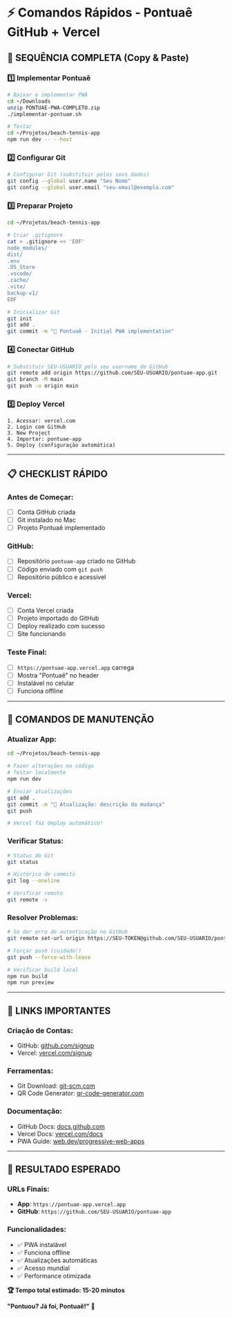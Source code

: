 # ⚡ Comandos Rápidos - Pontuaê GitHub + Vercel

## 🚀 SEQUÊNCIA COMPLETA (Copy & Paste)

### 1️⃣ **Implementar Pontuaê**
```bash
# Baixar e implementar PWA
cd ~/Downloads
unzip PONTUAE-PWA-COMPLETO.zip
./implementar-pontuae.sh

# Testar
cd ~/Projetos/beach-tennis-app
npm run dev -- --host
```

### 2️⃣ **Configurar Git**
```bash
# Configurar Git (substituir pelos seus dados)
git config --global user.name "Seu Nome"
git config --global user.email "seu-email@exemplo.com"
```

### 3️⃣ **Preparar Projeto**
```bash
cd ~/Projetos/beach-tennis-app

# Criar .gitignore
cat > .gitignore << 'EOF'
node_modules/
dist/
.env
.DS_Store
.vscode/
.cache/
.vite/
backup-v1/
EOF

# Inicializar Git
git init
git add .
git commit -m "🎾 Pontuaê - Initial PWA implementation"
```

### 4️⃣ **Conectar GitHub**
```bash
# Substituir SEU-USUARIO pelo seu username do GitHub
git remote add origin https://github.com/SEU-USUARIO/pontuae-app.git
git branch -M main
git push -u origin main
```

### 5️⃣ **Deploy Vercel**
```
1. Acessar: vercel.com
2. Login com GitHub
3. New Project
4. Importar: pontuae-app
5. Deploy (configuração automática)
```

---

## 📋 CHECKLIST RÁPIDO

### **Antes de Começar:**
- [ ] Conta GitHub criada
- [ ] Git instalado no Mac
- [ ] Projeto Pontuaê implementado

### **GitHub:**
- [ ] Repositório `pontuae-app` criado no GitHub
- [ ] Código enviado com `git push`
- [ ] Repositório público e acessível

### **Vercel:**
- [ ] Conta Vercel criada
- [ ] Projeto importado do GitHub
- [ ] Deploy realizado com sucesso
- [ ] Site funcionando

### **Teste Final:**
- [ ] `https://pontuae-app.vercel.app` carrega
- [ ] Mostra "Pontuaê" no header
- [ ] Instalável no celular
- [ ] Funciona offline

---

## 🔧 COMANDOS DE MANUTENÇÃO

### **Atualizar App:**
```bash
cd ~/Projetos/beach-tennis-app

# Fazer alterações no código
# Testar localmente
npm run dev

# Enviar atualizações
git add .
git commit -m "🎾 Atualização: descrição da mudança"
git push

# Vercel faz deploy automático!
```

### **Verificar Status:**
```bash
# Status do Git
git status

# Histórico de commits
git log --oneline

# Verificar remoto
git remote -v
```

### **Resolver Problemas:**
```bash
# Se der erro de autenticação no GitHub
git remote set-url origin https://SEU-TOKEN@github.com/SEU-USUARIO/pontuae-app.git

# Forçar push (cuidado!)
git push --force-with-lease

# Verificar build local
npm run build
npm run preview
```

---

## 📱 LINKS IMPORTANTES

### **Criação de Contas:**
- GitHub: [github.com/signup](https://github.com/signup)
- Vercel: [vercel.com/signup](https://vercel.com/signup)

### **Ferramentas:**
- Git Download: [git-scm.com](https://git-scm.com)
- QR Code Generator: [qr-code-generator.com](https://www.qr-code-generator.com)

### **Documentação:**
- GitHub Docs: [docs.github.com](https://docs.github.com)
- Vercel Docs: [vercel.com/docs](https://vercel.com/docs)
- PWA Guide: [web.dev/progressive-web-apps](https://web.dev/progressive-web-apps)

---

## 🎯 RESULTADO ESPERADO

### **URLs Finais:**
- **App**: `https://pontuae-app.vercel.app`
- **GitHub**: `https://github.com/SEU-USUARIO/pontuae-app`

### **Funcionalidades:**
- ✅ PWA instalável
- ✅ Funciona offline
- ✅ Atualizações automáticas
- ✅ Acesso mundial
- ✅ Performance otimizada

**🏆 Tempo total estimado: 15-20 minutos**

**"Pontuou? Já foi, Pontuaê!"** 🎾

